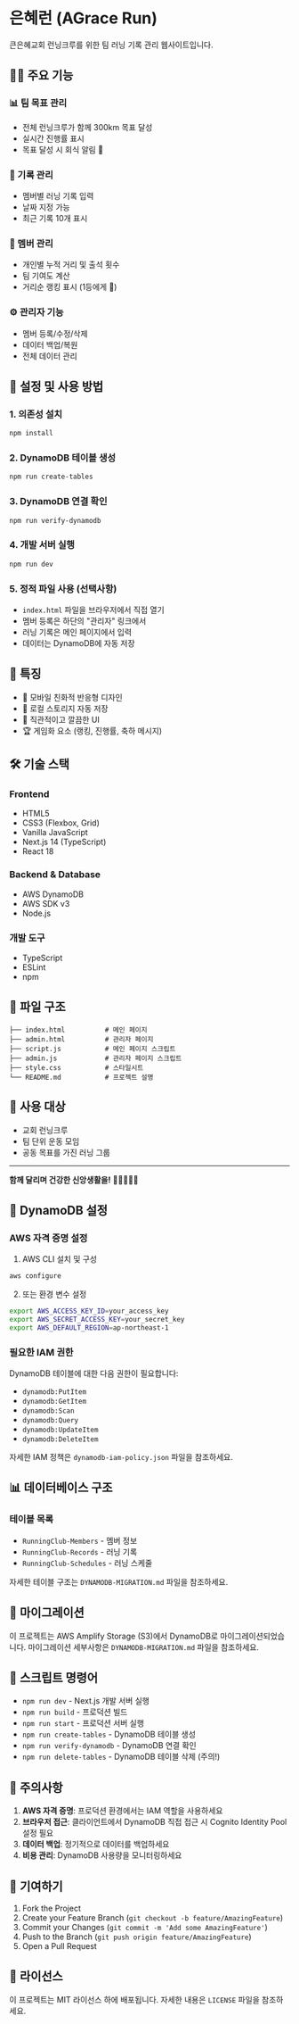 # 은혜런 (AGrace Run)

큰은혜교회 런닝크루를 위한 팀 러닝 기록 관리 웹사이트입니다.

## 🏃‍♂️ 주요 기능

### 📊 팀 목표 관리
- 전체 런닝크루가 함께 300km 목표 달성
- 실시간 진행률 표시
- 목표 달성 시 회식 알림 🎉

### 📝 기록 관리
- 멤버별 러닝 기록 입력
- 날짜 지정 가능
- 최근 기록 10개 표시

### 👥 멤버 관리
- 개인별 누적 거리 및 출석 횟수
- 팀 기여도 계산
- 거리순 랭킹 표시 (1등에게 👑)

### ⚙️ 관리자 기능
- 멤버 등록/수정/삭제
- 데이터 백업/복원
- 전체 데이터 관리

## 🚀 설정 및 사용 방법

### 1. 의존성 설치
```bash
npm install
```

### 2. DynamoDB 테이블 생성
```bash
npm run create-tables
```

### 3. DynamoDB 연결 확인
```bash
npm run verify-dynamodb
```

### 4. 개발 서버 실행
```bash
npm run dev
```

### 5. 정적 파일 사용 (선택사항)
- `index.html` 파일을 브라우저에서 직접 열기
- 멤버 등록은 하단의 "관리자" 링크에서
- 러닝 기록은 메인 페이지에서 입력
- 데이터는 DynamoDB에 자동 저장

## 📱 특징

- 📱 모바일 친화적 반응형 디자인
- 💾 로컬 스토리지 자동 저장
- 🎨 직관적이고 깔끔한 UI
- 🏆 게임화 요소 (랭킹, 진행률, 축하 메시지)

## 🛠️ 기술 스택

### Frontend
- HTML5
- CSS3 (Flexbox, Grid)
- Vanilla JavaScript
- Next.js 14 (TypeScript)
- React 18

### Backend & Database
- AWS DynamoDB
- AWS SDK v3
- Node.js

### 개발 도구
- TypeScript
- ESLint
- npm

## 📄 파일 구조

```
├── index.html          # 메인 페이지
├── admin.html          # 관리자 페이지
├── script.js           # 메인 페이지 스크립트
├── admin.js            # 관리자 페이지 스크립트
├── style.css           # 스타일시트
└── README.md           # 프로젝트 설명
```

## 🎯 사용 대상

- 교회 런닝크루
- 팀 단위 운동 모임
- 공동 목표를 가진 러닝 그룹

---

**함께 달리며 건강한 신앙생활을!** 🏃‍♂️🏃‍♀️✨

## 🔧 DynamoDB 설정

### AWS 자격 증명 설정
1. AWS CLI 설치 및 구성
```bash
aws configure
```

2. 또는 환경 변수 설정
```bash
export AWS_ACCESS_KEY_ID=your_access_key
export AWS_SECRET_ACCESS_KEY=your_secret_key
export AWS_DEFAULT_REGION=ap-northeast-1
```

### 필요한 IAM 권한
DynamoDB 테이블에 대한 다음 권한이 필요합니다:
- `dynamodb:PutItem`
- `dynamodb:GetItem`
- `dynamodb:Scan`
- `dynamodb:Query`
- `dynamodb:UpdateItem`
- `dynamodb:DeleteItem`

자세한 IAM 정책은 `dynamodb-iam-policy.json` 파일을 참조하세요.

## 📊 데이터베이스 구조

### 테이블 목록
- `RunningClub-Members` - 멤버 정보
- `RunningClub-Records` - 러닝 기록
- `RunningClub-Schedules` - 러닝 스케줄

자세한 테이블 구조는 `DYNAMODB-MIGRATION.md` 파일을 참조하세요.

## 🔄 마이그레이션

이 프로젝트는 AWS Amplify Storage (S3)에서 DynamoDB로 마이그레이션되었습니다.
마이그레이션 세부사항은 `DYNAMODB-MIGRATION.md` 파일을 참조하세요.

## 📝 스크립트 명령어

- `npm run dev` - Next.js 개발 서버 실행
- `npm run build` - 프로덕션 빌드
- `npm run start` - 프로덕션 서버 실행
- `npm run create-tables` - DynamoDB 테이블 생성
- `npm run verify-dynamodb` - DynamoDB 연결 확인
- `npm run delete-tables` - DynamoDB 테이블 삭제 (주의!)

## 🚨 주의사항

1. **AWS 자격 증명**: 프로덕션 환경에서는 IAM 역할을 사용하세요
2. **브라우저 접근**: 클라이언트에서 DynamoDB 직접 접근 시 Cognito Identity Pool 설정 필요
3. **데이터 백업**: 정기적으로 데이터를 백업하세요
4. **비용 관리**: DynamoDB 사용량을 모니터링하세요

## 🤝 기여하기

1. Fork the Project
2. Create your Feature Branch (`git checkout -b feature/AmazingFeature`)
3. Commit your Changes (`git commit -m 'Add some AmazingFeature'`)
4. Push to the Branch (`git push origin feature/AmazingFeature`)
5. Open a Pull Request

## 📄 라이선스

이 프로젝트는 MIT 라이선스 하에 배포됩니다. 자세한 내용은 `LICENSE` 파일을 참조하세요.